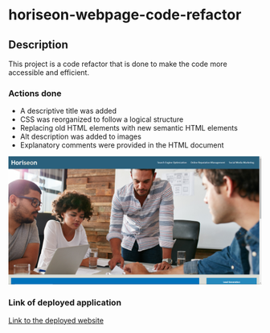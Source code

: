 # horiseon-webpage-code-refactor

## Description

This project is a code refactor that is done to make the code more accessible and efficient.

### Actions done
* A descriptive title was added
* CSS was reorganized to follow a logical structure
* Replacing old HTML elements with new semantic HTML elements
* Alt description was added to images
* Explanatory comments were provided in the HTML document

![screenshot of index.html](./assets/images/cattura.PNG)

### Link of deployed application
[Link to the deployed website](https://purplelume.github.io/Horiseon-webpage/)